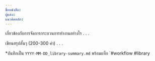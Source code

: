 ```yaml
---
ชื่อหนังสือ: 
ผู้แต่ง: 
แนวคิดหลัก:
---
```

เกี่ยวข้องกับการจัดการกระบวนการทำงานอย่างไร
 . . .


เขียนสรุปสั้นๆ (200-300 คำ)
 . . .


 

 
 
 
 *บันทึกเป็น `YYYY-MM-DD_library-summary.md` พร้อมแท็ก `#workflow #library 
